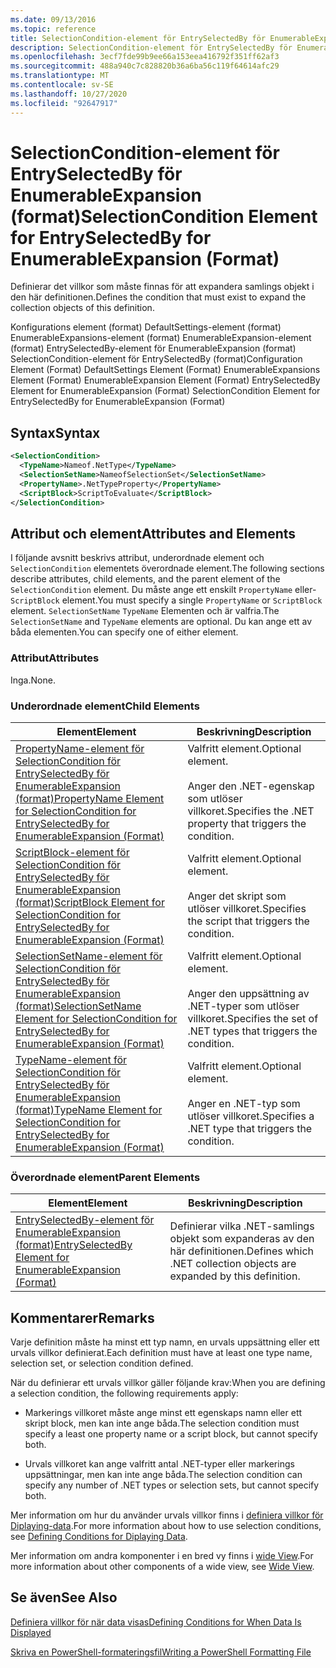 ```yaml
---
ms.date: 09/13/2016
ms.topic: reference
title: SelectionCondition-element för EntrySelectedBy för EnumerableExpansion (format)
description: SelectionCondition-element för EntrySelectedBy för EnumerableExpansion (format)
ms.openlocfilehash: 3ecf7fde99b9ee66a153eea416792f351ff62af3
ms.sourcegitcommit: 488a940c7c828820b36a6ba56c119f64614afc29
ms.translationtype: MT
ms.contentlocale: sv-SE
ms.lasthandoff: 10/27/2020
ms.locfileid: "92647917"
---
```

# <a name="selectioncondition-element-for-entryselectedby-for-enumerableexpansion-format"></a><span data-ttu-id="76478-103">SelectionCondition-element för EntrySelectedBy för EnumerableExpansion (format)</span><span class="sxs-lookup"><span data-stu-id="76478-103">SelectionCondition Element for EntrySelectedBy for EnumerableExpansion (Format)</span></span>

<span data-ttu-id="76478-104">Definierar det villkor som måste finnas för att expandera samlings objekt i den här definitionen.</span><span class="sxs-lookup"><span data-stu-id="76478-104">Defines the condition that must exist to expand the collection objects of this definition.</span></span>

<span data-ttu-id="76478-105">Konfigurations element (format) DefaultSettings-element (format) EnumerableExpansions-element (format) EnumerableExpansion-element (format) EntrySelectedBy-element för EnumerableExpansion (format) SelectionCondition-element för EntrySelectedBy (format)</span><span class="sxs-lookup"><span data-stu-id="76478-105">Configuration Element (Format) DefaultSettings Element (Format) EnumerableExpansions Element (Format) EnumerableExpansion Element (Format) EntrySelectedBy Element for EnumerableExpansion (Format) SelectionCondition Element for EntrySelectedBy for EnumerableExpansion (Format)</span></span>

## <a name="syntax"></a><span data-ttu-id="76478-106">Syntax</span><span class="sxs-lookup"><span data-stu-id="76478-106">Syntax</span></span>

```xml
<SelectionCondition>
  <TypeName>Nameof.NetType</TypeName>
  <SelectionSetName>NameofSelectionSet</SelectionSetName>
  <PropertyName>.NetTypeProperty</PropertyName>
  <ScriptBlock>ScriptToEvaluate</ScriptBlock>
</SelectionCondition>
```

## <a name="attributes-and-elements"></a><span data-ttu-id="76478-107">Attribut och element</span><span class="sxs-lookup"><span data-stu-id="76478-107">Attributes and Elements</span></span>

<span data-ttu-id="76478-108">I följande avsnitt beskrivs attribut, underordnade element och `SelectionCondition` elementets överordnade element.</span><span class="sxs-lookup"><span data-stu-id="76478-108">The following sections describe attributes, child elements, and the parent element of the `SelectionCondition` element.</span></span> <span data-ttu-id="76478-109">Du måste ange ett enskilt `PropertyName` eller- `ScriptBlock` element.</span><span class="sxs-lookup"><span data-stu-id="76478-109">You must specify a single `PropertyName` or `ScriptBlock` element.</span></span> <span data-ttu-id="76478-110">`SelectionSetName` `TypeName` Elementen och är valfria.</span><span class="sxs-lookup"><span data-stu-id="76478-110">The `SelectionSetName` and `TypeName` elements are optional.</span></span> <span data-ttu-id="76478-111">Du kan ange ett av båda elementen.</span><span class="sxs-lookup"><span data-stu-id="76478-111">You can specify one of either element.</span></span>

### <a name="attributes"></a><span data-ttu-id="76478-112">Attribut</span><span class="sxs-lookup"><span data-stu-id="76478-112">Attributes</span></span>

<span data-ttu-id="76478-113">Inga.</span><span class="sxs-lookup"><span data-stu-id="76478-113">None.</span></span>

### <a name="child-elements"></a><span data-ttu-id="76478-114">Underordnade element</span><span class="sxs-lookup"><span data-stu-id="76478-114">Child Elements</span></span>

|<span data-ttu-id="76478-115">Element</span><span class="sxs-lookup"><span data-stu-id="76478-115">Element</span></span>|<span data-ttu-id="76478-116">Beskrivning</span><span class="sxs-lookup"><span data-stu-id="76478-116">Description</span></span>|
|-------------|-----------------|
|[<span data-ttu-id="76478-117">PropertyName-element för SelectionCondition för EntrySelectedBy för EnumerableExpansion (format)</span><span class="sxs-lookup"><span data-stu-id="76478-117">PropertyName Element for SelectionCondition for EntrySelectedBy for EnumerableExpansion (Format)</span></span>](./propertyname-element-for-selectioncondition-for-entryselectedby-for-enumerableexpansion-format.md)|<span data-ttu-id="76478-118">Valfritt element.</span><span class="sxs-lookup"><span data-stu-id="76478-118">Optional element.</span></span><br /><br /> <span data-ttu-id="76478-119">Anger den .NET-egenskap som utlöser villkoret.</span><span class="sxs-lookup"><span data-stu-id="76478-119">Specifies the .NET property that triggers the condition.</span></span>|
|[<span data-ttu-id="76478-120">ScriptBlock-element för SelectionCondition för EntrySelectedBy för EnumerableExpansion (format)</span><span class="sxs-lookup"><span data-stu-id="76478-120">ScriptBlock Element for SelectionCondition for EntrySelectedBy for EnumerableExpansion (Format)</span></span>](./scriptblock-element-for-selectioncondition-for-entryselectedby-for-enumerableexpansion-format.md)|<span data-ttu-id="76478-121">Valfritt element.</span><span class="sxs-lookup"><span data-stu-id="76478-121">Optional element.</span></span><br /><br /> <span data-ttu-id="76478-122">Anger det skript som utlöser villkoret.</span><span class="sxs-lookup"><span data-stu-id="76478-122">Specifies the script that triggers the condition.</span></span>|
|[<span data-ttu-id="76478-123">SelectionSetName-element för SelectionCondition för EntrySelectedBy för EnumerableExpansion (format)</span><span class="sxs-lookup"><span data-stu-id="76478-123">SelectionSetName Element for SelectionCondition for EntrySelectedBy for EnumerableExpansion (Format)</span></span>](./selectionsetname-element-for-selectioncondition-for-entryselectedby-for-enumerableexpansion-format.md)|<span data-ttu-id="76478-124">Valfritt element.</span><span class="sxs-lookup"><span data-stu-id="76478-124">Optional element.</span></span><br /><br /> <span data-ttu-id="76478-125">Anger den uppsättning av .NET-typer som utlöser villkoret.</span><span class="sxs-lookup"><span data-stu-id="76478-125">Specifies the set of .NET types that triggers the condition.</span></span>|
|[<span data-ttu-id="76478-126">TypeName-element för SelectionCondition för EntrySelectedBy för EnumerableExpansion (format)</span><span class="sxs-lookup"><span data-stu-id="76478-126">TypeName Element for SelectionCondition for EntrySelectedBy for EnumerableExpansion (Format)</span></span>](./typename-element-for-selectioncondition-for-entryselectedby-for-enumerableexpansion-format.md)|<span data-ttu-id="76478-127">Valfritt element.</span><span class="sxs-lookup"><span data-stu-id="76478-127">Optional element.</span></span><br /><br /> <span data-ttu-id="76478-128">Anger en .NET-typ som utlöser villkoret.</span><span class="sxs-lookup"><span data-stu-id="76478-128">Specifies a .NET type that triggers the condition.</span></span>|

### <a name="parent-elements"></a><span data-ttu-id="76478-129">Överordnade element</span><span class="sxs-lookup"><span data-stu-id="76478-129">Parent Elements</span></span>

|<span data-ttu-id="76478-130">Element</span><span class="sxs-lookup"><span data-stu-id="76478-130">Element</span></span>|<span data-ttu-id="76478-131">Beskrivning</span><span class="sxs-lookup"><span data-stu-id="76478-131">Description</span></span>|
|-------------|-----------------|
|[<span data-ttu-id="76478-132">EntrySelectedBy-element för EnumerableExpansion (format)</span><span class="sxs-lookup"><span data-stu-id="76478-132">EntrySelectedBy Element for EnumerableExpansion (Format)</span></span>](./entryselectedby-element-for-enumerableexpansion-format.md)|<span data-ttu-id="76478-133">Definierar vilka .NET-samlings objekt som expanderas av den här definitionen.</span><span class="sxs-lookup"><span data-stu-id="76478-133">Defines which .NET collection objects are expanded by this definition.</span></span>|

## <a name="remarks"></a><span data-ttu-id="76478-134">Kommentarer</span><span class="sxs-lookup"><span data-stu-id="76478-134">Remarks</span></span>

<span data-ttu-id="76478-135">Varje definition måste ha minst ett typ namn, en urvals uppsättning eller ett urvals villkor definierat.</span><span class="sxs-lookup"><span data-stu-id="76478-135">Each definition must have at least one type name, selection set, or selection condition defined.</span></span>

<span data-ttu-id="76478-136">När du definierar ett urvals villkor gäller följande krav:</span><span class="sxs-lookup"><span data-stu-id="76478-136">When you are defining a selection condition, the following requirements apply:</span></span>

- <span data-ttu-id="76478-137">Markerings villkoret måste ange minst ett egenskaps namn eller ett skript block, men kan inte ange båda.</span><span class="sxs-lookup"><span data-stu-id="76478-137">The selection condition must specify a least one property name or a script block, but cannot specify both.</span></span>

- <span data-ttu-id="76478-138">Urvals villkoret kan ange valfritt antal .NET-typer eller markerings uppsättningar, men kan inte ange båda.</span><span class="sxs-lookup"><span data-stu-id="76478-138">The selection condition can specify any number of .NET types or selection sets, but cannot specify both.</span></span>

<span data-ttu-id="76478-139">Mer information om hur du använder urvals villkor finns i [definiera villkor för Diplaying-data](./defining-conditions-for-displaying-data.md).</span><span class="sxs-lookup"><span data-stu-id="76478-139">For more information about how to use selection conditions, see [Defining Conditions for Diplaying Data](./defining-conditions-for-displaying-data.md).</span></span>

<span data-ttu-id="76478-140">Mer information om andra komponenter i en bred vy finns i [wide View](./creating-a-wide-view.md).</span><span class="sxs-lookup"><span data-stu-id="76478-140">For more information about other components of a wide view, see [Wide View](./creating-a-wide-view.md).</span></span>

## <a name="see-also"></a><span data-ttu-id="76478-141">Se även</span><span class="sxs-lookup"><span data-stu-id="76478-141">See Also</span></span>

[<span data-ttu-id="76478-142">Definiera villkor för när data visas</span><span class="sxs-lookup"><span data-stu-id="76478-142">Defining Conditions for When Data Is Displayed</span></span>](./defining-conditions-for-displaying-data.md)

[<span data-ttu-id="76478-143">Skriva en PowerShell-formateringsfil</span><span class="sxs-lookup"><span data-stu-id="76478-143">Writing a PowerShell Formatting File</span></span>](./writing-a-powershell-formatting-file.md)
